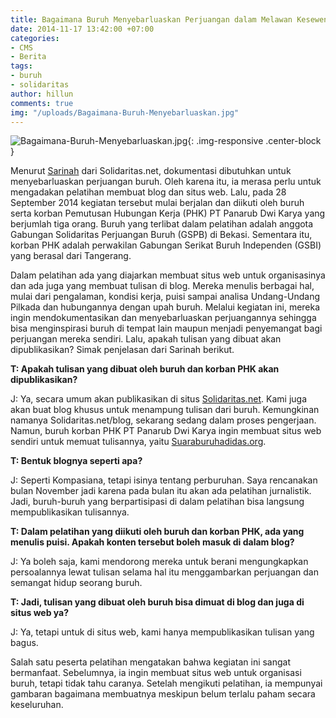```yaml
---
title: Bagaimana Buruh Menyebarluaskan Perjuangan dalam Melawan Kesewenang-wenangan?
date: 2014-11-17 13:42:00 +07:00
categories:
- CMS
- Berita
tags:
- buruh
- solidaritas
author: hillun
comments: true
img: "/uploads/Bagaimana-Buruh-Menyebarluaskan.jpg"
---
```


![Bagaimana-Buruh-Menyebarluaskan.jpg](/uploads/Bagaimana-Buruh-Menyebarluaskan.jpg){: .img-responsive .center-block }

Menurut [Sarinah](http://ciptamedia.org/sarinah/) dari Solidaritas.net, dokumentasi dibutuhkan untuk menyebarluaskan perjuangan buruh. Oleh karena itu, ia merasa perlu untuk mengadakan pelatihan membuat blog dan situs web. Lalu, pada 28 September 2014 kegiatan tersebut mulai berjalan dan diikuti oleh buruh serta korban Pemutusan Hubungan Kerja (PHK) PT Panarub Dwi Karya yang berjumlah tiga orang. Buruh yang terlibat dalam pelatihan adalah anggota Gabungan Solidaritas Perjuangan Buruh (GSPB) di Bekasi. Sementara itu, korban PHK adalah perwakilan Gabungan Serikat Buruh Independen (GSBI) yang berasal dari Tangerang.

Dalam pelatihan ada yang diajarkan membuat situs web untuk organisasinya dan ada juga yang membuat tulisan di blog. Mereka menulis berbagai hal, mulai dari pengalaman, kondisi kerja, puisi sampai analisa Undang-Undang Pilkada dan hubungannya dengan upah buruh. Melalui kegiatan ini, mereka ingin mendokumentasikan dan menyebarluaskan perjuangannya sehingga bisa menginspirasi buruh di tempat lain maupun menjadi penyemangat bagi perjuangan mereka sendiri. Lalu, apakah tulisan yang dibuat akan dipublikasikan? Simak penjelasan dari Sarinah berikut.

**T: Apakah tulisan yang dibuat oleh buruh dan korban PHK akan dipublikasikan?**

J: Ya, secara umum akan publikasikan di situs [Solidaritas.net](http://solidaritas.net/). Kami juga akan buat blog khusus untuk menampung tulisan dari buruh. Kemungkinan namanya Solidaritas.net/blog, sekarang sedang dalam proses pengerjaan. Namun, buruh korban PHK PT Panarub Dwi Karya ingin membuat situs web sendiri untuk memuat tulisannya, yaitu [Suaraburuhadidas.org](http://suaraburuhadidas.org/).

**T: Bentuk blognya seperti apa?**

J: Seperti Kompasiana, tetapi isinya tentang perburuhan. Saya rencanakan bulan November jadi karena pada bulan itu akan ada pelatihan jurnalistik. Jadi, buruh-buruh yang berpartisipasi di dalam pelatihan bisa langsung mempublikasikan tulisannya.

**T: Dalam pelatihan yang diikuti oleh buruh dan korban PHK, ada yang menulis puisi. Apakah konten tersebut boleh masuk di dalam blog?**

J: Ya boleh saja, kami mendorong mereka untuk berani mengungkapkan persoalannya lewat tulisan selama hal itu menggambarkan perjuangan dan semangat hidup seorang buruh.

**T: Jadi, tulisan yang dibuat oleh buruh bisa dimuat di blog dan juga di situs web ya?**

J: Ya, tetapi untuk di situs web, kami hanya mempublikasikan tulisan yang bagus.

Salah satu peserta pelatihan mengatakan bahwa kegiatan ini sangat bermanfaat. Sebelumnya, ia ingin membuat situs web untuk organisasi buruh, tetapi tidak tahu caranya. Setelah mengikuti pelatihan, ia mempunyai gambaran bagaimana membuatnya meskipun belum terlalu paham secara keseluruhan.